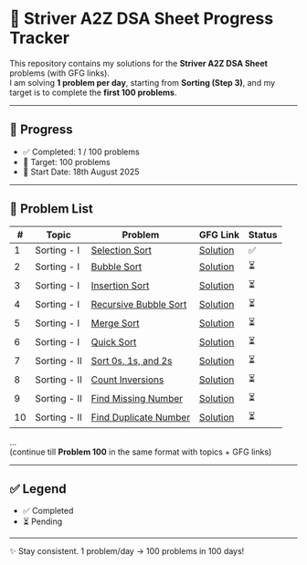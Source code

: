 # 🚀 Striver A2Z DSA Sheet Progress Tracker  

This repository contains my solutions for the **Striver A2Z DSA Sheet** problems (with GFG links).  
I am solving **1 problem per day**, starting from **Sorting (Step 3)**, and my target is to complete the **first 100 problems**.  

---

## 📌 Progress  

- ✅ Completed: 1 / 100 problems  
- 🎯 Target: 100 problems  
- 📅 Start Date: 18th August 2025  

---

## 📂 Problem List  

| # | Topic | Problem | GFG Link | Status |
|---|-------|---------|----------|--------|
| 1 | Sorting - I | [Selection Sort](https://practice.geeksforgeeks.org/problems/selection-sort/1) | [Solution](./Day01_SelectionSort.java) | ✅ |
| 2 | Sorting - I | [Bubble Sort](https://practice.geeksforgeeks.org/problems/bubble-sort/1) | [Solution](./Day02_BubbleSort.java) | ⏳ |
| 3 | Sorting - I | [Insertion Sort](https://practice.geeksforgeeks.org/problems/insertion-sort/1) | [Solution](./Day03_InsertionSort.java) | ⏳ |
| 4 | Sorting - I | [Recursive Bubble Sort](https://practice.geeksforgeeks.org/problems/recursive-bubble-sort/1) | [Solution](./Day04_RecursiveBubbleSort.java) | ⏳ |
| 5 | Sorting - I | [Merge Sort](https://practice.geeksforgeeks.org/problems/merge-sort/1) | [Solution](./Day05_MergeSort.java) | ⏳ |
| 6 | Sorting - I | [Quick Sort](https://practice.geeksforgeeks.org/problems/quick-sort/1) | [Solution](./Day06_QuickSort.java) | ⏳ |
| 7 | Sorting - II | [Sort 0s, 1s, and 2s](https://practice.geeksforgeeks.org/problems/sort-an-array-of-0s-1s-and-2s/0) | [Solution](./Day07_Sort012.java) | ⏳ |
| 8 | Sorting - II | [Count Inversions](https://practice.geeksforgeeks.org/problems/inversion-of-array-1587115620/1) | [Solution](./Day08_CountInversions.java) | ⏳ |
| 9 | Sorting - II | [Find Missing Number](https://practice.geeksforgeeks.org/problems/missing-number-in-array1416/1) | [Solution](./Day09_MissingNumber.java) | ⏳ |
| 10 | Sorting - II | [Find Duplicate Number](https://practice.geeksforgeeks.org/problems/find-duplicate-in-array/1) | [Solution](./Day10_FindDuplicate.java) | ⏳ |

...  
(continue till **Problem 100** in the same format with topics + GFG links)  

---

## ✅ Legend  
- ✅ Completed  
- ⏳ Pending  

---

✨ Stay consistent. 1 problem/day → 100 problems in 100 days!
